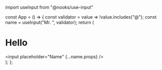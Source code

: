 import useInput from "@nooks/use-input"

const App = () => {
  const validator = value => !value.includes("@");
  const name = useInput("Mr. ", validator);
  return (
    <div className="App">
      <h1>Hello</h1>
      <input placeholder="Name" {...name.props} />
    </div>
  );
};
